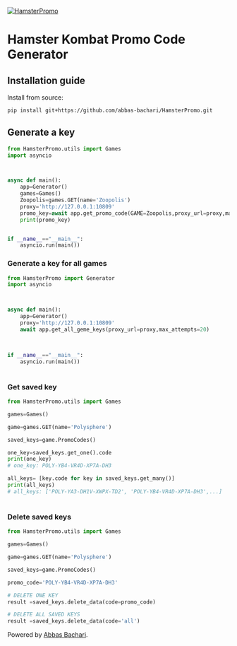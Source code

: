 [![HamsterPromo](https://img.shields.io/badge/HamsterPromo%20-Version%201.0.0-green?style=plastic&logo=codemagic)](https://python.org)




# Hamster Kombat Promo Code Generator





## Installation guide

Install from source:
``` bash
pip install git+https://github.com/abbas-bachari/HamsterPromo.git
```



<!-- ## user manual -->

##  Generate a key 

```python
from HamsterPromo.utils import Games
import asyncio



async def main():
    app=Generator()
    games=Games()
    Zoopolis=games.GET(name='Zoopolis')
    proxy='http://127.0.0.1:10809'
    promo_key=await app.get_promo_code(GAME=Zoopolis,proxy_url=proxy,max_attempts=20)
    print(promo_key)


if __name__=="__main__":
    asyncio.run(main())

```
 



### Generate a key for all games

```python
from HamsterPromo import Generator
import asyncio



async def main():
    app=Generator()
    proxy='http://127.0.0.1:10809'
    await app.get_all_geme_keys(proxy_url=proxy,max_attempts=20)
    


if __name__=="__main__":
    asyncio.run(main())

```



#
### Get saved key

```python
from HamsterPromo.utils import Games

games=Games()

game=games.GET(name='Polysphere')

saved_keys=game.PromoCodes()

one_key=saved_keys.get_one().code
print(one_key)
# one_key: POLY-YB4-VR4D-XP7A-DH3

all_keys= [key.code for key in saved_keys.get_many()] 
print(all_keys)
# all_keys: ['POLY-YA3-DH1V-XWPX-TD2', 'POLY-YB4-VR4D-XP7A-DH3',...]

```
#
### Delete saved keys

```python
from HamsterPromo.utils import Games

games=Games()

game=games.GET(name='Polysphere')

saved_keys=game.PromoCodes()

promo_code='POLY-YB4-VR4D-XP7A-DH3'

# DELETE ONE KEY
result =saved_keys.delete_data(code=promo_code)

# DELETE ALL SAVED KEYS
result =saved_keys.delete_data(code='all')

```
Powered by [Abbas Bachari](https://github.com/abbas-bachari).
